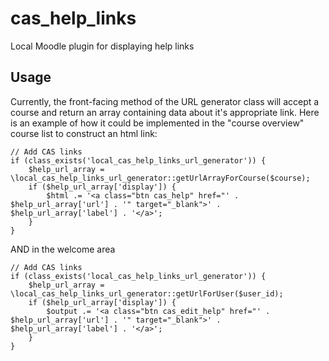 # cas_help_links
Local Moodle plugin for displaying help links

## Usage
Currently, the front-facing method of the URL generator class will accept a course and return an array containing data about it's appropriate link. Here is an example of how it could be implemented in the "course overview" course list to construct an html link:

```
// Add CAS links
if (class_exists('local_cas_help_links_url_generator')) {
    $help_url_array = \local_cas_help_links_url_generator::getUrlArrayForCourse($course);
    if ($help_url_array['display']) {
        $html .= '<a class="btn cas_help" href="' . $help_url_array['url'] . '" target="_blank">' . $help_url_array['label'] . '</a>';
    }
}
```
AND in the welcome area
```
// Add CAS links
if (class_exists('local_cas_help_links_url_generator')) {
    $help_url_array = \local_cas_help_links_url_generator::getUrlForUser($user_id);
    if ($help_url_array['display']) {
        $output .= '<a class="btn cas_edit_help" href="' . $help_url_array['url'] . '" target="_blank">' . $help_url_array['label'] . '</a>';
    }
}
```
